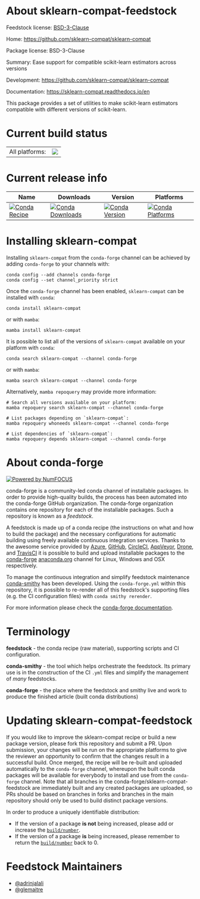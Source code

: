 About sklearn-compat-feedstock
==============================

Feedstock license: [BSD-3-Clause](https://github.com/conda-forge/sklearn-compat-feedstock/blob/main/LICENSE.txt)

Home: https://github.com/sklearn-compat/sklearn-compat

Package license: BSD-3-Clause

Summary: Ease support for compatible scikit-learn estimators across versions

Development: https://github.com/sklearn-compat/sklearn-compat

Documentation: https://sklearn-compat.readthedocs.io/en

This package provides a set of utilities to make scikit-learn estimators
compatible with different versions of scikit-learn.


Current build status
====================


<table><tr><td>All platforms:</td>
    <td>
      <a href="https://dev.azure.com/conda-forge/feedstock-builds/_build/latest?definitionId=24331&branchName=main">
        <img src="https://dev.azure.com/conda-forge/feedstock-builds/_apis/build/status/sklearn-compat-feedstock?branchName=main">
      </a>
    </td>
  </tr>
</table>

Current release info
====================

| Name | Downloads | Version | Platforms |
| --- | --- | --- | --- |
| [![Conda Recipe](https://img.shields.io/badge/recipe-sklearn--compat-green.svg)](https://anaconda.org/conda-forge/sklearn-compat) | [![Conda Downloads](https://img.shields.io/conda/dn/conda-forge/sklearn-compat.svg)](https://anaconda.org/conda-forge/sklearn-compat) | [![Conda Version](https://img.shields.io/conda/vn/conda-forge/sklearn-compat.svg)](https://anaconda.org/conda-forge/sklearn-compat) | [![Conda Platforms](https://img.shields.io/conda/pn/conda-forge/sklearn-compat.svg)](https://anaconda.org/conda-forge/sklearn-compat) |

Installing sklearn-compat
=========================

Installing `sklearn-compat` from the `conda-forge` channel can be achieved by adding `conda-forge` to your channels with:

```
conda config --add channels conda-forge
conda config --set channel_priority strict
```

Once the `conda-forge` channel has been enabled, `sklearn-compat` can be installed with `conda`:

```
conda install sklearn-compat
```

or with `mamba`:

```
mamba install sklearn-compat
```

It is possible to list all of the versions of `sklearn-compat` available on your platform with `conda`:

```
conda search sklearn-compat --channel conda-forge
```

or with `mamba`:

```
mamba search sklearn-compat --channel conda-forge
```

Alternatively, `mamba repoquery` may provide more information:

```
# Search all versions available on your platform:
mamba repoquery search sklearn-compat --channel conda-forge

# List packages depending on `sklearn-compat`:
mamba repoquery whoneeds sklearn-compat --channel conda-forge

# List dependencies of `sklearn-compat`:
mamba repoquery depends sklearn-compat --channel conda-forge
```


About conda-forge
=================

[![Powered by
NumFOCUS](https://img.shields.io/badge/powered%20by-NumFOCUS-orange.svg?style=flat&colorA=E1523D&colorB=007D8A)](https://numfocus.org)

conda-forge is a community-led conda channel of installable packages.
In order to provide high-quality builds, the process has been automated into the
conda-forge GitHub organization. The conda-forge organization contains one repository
for each of the installable packages. Such a repository is known as a *feedstock*.

A feedstock is made up of a conda recipe (the instructions on what and how to build
the package) and the necessary configurations for automatic building using freely
available continuous integration services. Thanks to the awesome service provided by
[Azure](https://azure.microsoft.com/en-us/services/devops/), [GitHub](https://github.com/),
[CircleCI](https://circleci.com/), [AppVeyor](https://www.appveyor.com/),
[Drone](https://cloud.drone.io/welcome), and [TravisCI](https://travis-ci.com/)
it is possible to build and upload installable packages to the
[conda-forge](https://anaconda.org/conda-forge) [anaconda.org](https://anaconda.org/)
channel for Linux, Windows and OSX respectively.

To manage the continuous integration and simplify feedstock maintenance
[conda-smithy](https://github.com/conda-forge/conda-smithy) has been developed.
Using the ``conda-forge.yml`` within this repository, it is possible to re-render all of
this feedstock's supporting files (e.g. the CI configuration files) with ``conda smithy rerender``.

For more information please check the [conda-forge documentation](https://conda-forge.org/docs/).

Terminology
===========

**feedstock** - the conda recipe (raw material), supporting scripts and CI configuration.

**conda-smithy** - the tool which helps orchestrate the feedstock.
                   Its primary use is in the construction of the CI ``.yml`` files
                   and simplify the management of *many* feedstocks.

**conda-forge** - the place where the feedstock and smithy live and work to
                  produce the finished article (built conda distributions)


Updating sklearn-compat-feedstock
=================================

If you would like to improve the sklearn-compat recipe or build a new
package version, please fork this repository and submit a PR. Upon submission,
your changes will be run on the appropriate platforms to give the reviewer an
opportunity to confirm that the changes result in a successful build. Once
merged, the recipe will be re-built and uploaded automatically to the
`conda-forge` channel, whereupon the built conda packages will be available for
everybody to install and use from the `conda-forge` channel.
Note that all branches in the conda-forge/sklearn-compat-feedstock are
immediately built and any created packages are uploaded, so PRs should be based
on branches in forks and branches in the main repository should only be used to
build distinct package versions.

In order to produce a uniquely identifiable distribution:
 * If the version of a package **is not** being increased, please add or increase
   the [``build/number``](https://docs.conda.io/projects/conda-build/en/latest/resources/define-metadata.html#build-number-and-string).
 * If the version of a package **is** being increased, please remember to return
   the [``build/number``](https://docs.conda.io/projects/conda-build/en/latest/resources/define-metadata.html#build-number-and-string)
   back to 0.

Feedstock Maintainers
=====================

* [@adrinjalali](https://github.com/adrinjalali/)
* [@glemaitre](https://github.com/glemaitre/)

